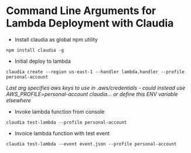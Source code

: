 # Command Line Arguments for Lambda Deployment with Claudia

* Install claudia as global npm utility

`npm install claudia -g`

* Initial deploy to lambda

`claudia create --region us-east-1 --handler lambda.handler --profile personal-account`

*Last arg specifies aws keys to use in .aws/credentials - could instead use AWS_PROFILE=personal-account claudia... or define this ENV variable elsewhere*

* Invoke lambda function from console

`claudia test-lambda --profile personal-account`

* Invoice lambda function with test event

`claudia test-lambda --event event.json --profile personal-account`
